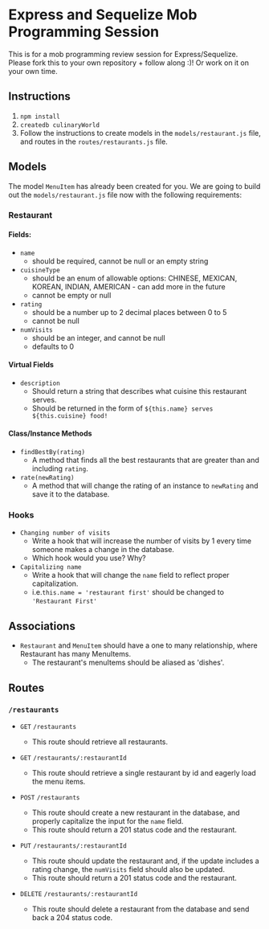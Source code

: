 # Express and Sequelize Mob Programming Session

This is for a mob programming review session for Express/Sequelize. Please fork this to your own repository + follow along :)! Or work on it on your own time.

## Instructions
1. `npm install`
2. `createdb culinaryWorld`
3. Follow the instructions to create models in the `models/restaurant.js` file, and routes in the `routes/restaurants.js` file.

## Models

The model `MenuItem` has already been created for you. We are going to build out the `models/restaurant.js` file now with the following requirements:

### **Restaurant**

#### Fields:
- `name`
  - should be required, cannot be null or an empty string
- `cuisineType`
  - should be an enum of allowable options: CHINESE, MEXICAN, KOREAN, INDIAN, AMERICAN - can add more in the future
  - cannot be empty or null
- `rating`
  - should be a number up to 2 decimal places between 0 to 5
  - cannot be null
- `numVisits`
  - should be an integer, and cannot be null
  - defaults to 0

#### Virtual Fields
- `description`
  - Should return a string that describes what cuisine this restaurant serves.
  - Should be returned in the form of `${this.name} serves ${this.cuisine} food!`

#### Class/Instance Methods
- `findBestBy(rating)`
  - A method that finds all the best restaurants that are greater than and including `rating`.
- `rate(newRating)`
  - A method that will change the rating of an instance to `newRating` and save it to the database.

### Hooks
- `Changing number of visits`
  - Write a hook that will increase the number of visits by 1 every time someone makes a change in the database.
  - Which hook would you use? Why?
- `Capitalizing name`
  - Write a hook that will change the `name` field to reflect proper capitalization.
  - i.e.`this.name = 'restaurant first'` should be changed to `'Restaurant First'`

## Associations
- `Restaurant` and `MenuItem` should have a one to many relationship, where Restaurant has many MenuItems.
  - The restaurant's menuItems should be aliased as 'dishes'.

## Routes

### `/restaurants`
- `GET` `/restaurants`
  - This route should retrieve all restaurants.

- `GET` `/restaurants/:restaurantId`
  - This route should retrieve a single restaurant by id and eagerly load the menu items.

- `POST` `/restaurants`
  - This route should create a new restaurant in the database, and properly capitalize the input for the `name` field.
  - This route should return a 201 status code and the restaurant.

- `PUT` `/restaurants/:restaurantId`
  - This route should update the restaurant and, if the update includes a rating change, the `numVisits` field should also be updated.
  - This route should return a 201 status code and the restaurant.

- `DELETE` `/restaurants/:restaurantId`
  - This route should delete a restaurant from the database and send back a 204 status code.
